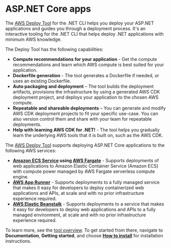 # ASP\.NET Core apps<a name="deploying-asp-net"></a>

The [AWS Deploy Tool](https://aws.github.io/aws-dotnet-deploy/) for the \.NET CLI helps you deploy your ASP\.NET applications and guides you through a deployment process\. It's an interactive tooling for the \.NET CLI that helps deploy \.NET applications with minimum AWS knowledge\.

The Deploy Tool has the following capabilities:
+ **Compute recommendations for your application** \- Get the compute recommendations and learn which AWS compute is best suited for your application\.
+ **Dockerfile generation** \- The tool generates a Dockerfile if needed, or uses an existing Dockerfile\.
+ **Auto packaging and deployment** – The tool builds the deployment artifacts, provisions the infrastructure by using a generated AWS CDK deployment project, and deploys your application to the chosen AWS compute\.
+ **Repeatable and shareable deployments** – You can generate and modify AWS CDK deployment projects to fit your specific use\-case\. You can also version control them and share with your team for repeatable deployments\.
+ **Help with learning AWS CDK for \.NET\!** \- The tool helps you gradually learn the underlying AWS tools that it is built on, such as the AWS CDK\.

The [AWS Deploy Tool](https://aws.github.io/aws-dotnet-deploy/) supports deploying ASP\.NET Core applications to the following AWS services:
+ **[Amazon ECS Service](https://aws.amazon.com/ecs/) using [AWS Fargate](https://aws.amazon.com/fargate/)** \- Supports deployments of web applications to Amazon Elastic Container Service \(Amazon ECS\) with compute power managed by AWS Fargate serverless compute engine\.
+ **[AWS App Runner](https://aws.amazon.com/apprunner/)** \- Supports deployments to a fully managed service that makes it easy for developers to deploy containerized web applications and APIs, at scale and with no prior infrastructure experience required\.
+ **[AWS Elastic Beanstalk](https://aws.amazon.com/elasticbeanstalk/)** \- Supports deployments to a service that makes it easy for developers to deploy web applications and APIs to a fully managed environment, at scale and with no prior infrastructure experience required\.

To learn more, see the [tool overview](https://aws.github.io/aws-dotnet-deploy/)\. To get started from there, navigate to **Documentation**, **Getting started**, and choose **[How to install](https://aws.github.io/aws-dotnet-deploy/docs/getting-started/installation/)** for installation instructions\.